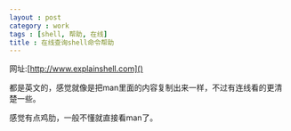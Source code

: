 ```yaml
---
layout : post
category : work
tags : [shell, 帮助, 在线]
title : 在线查询shell命令帮助
---
```


网址:[http://www.explainshell.com]()

都是英文的，感觉就像是把man里面的内容复制出来一样，不过有连线看的更清楚一些。

感觉有点鸡肋，一般不懂就直接看man了。
